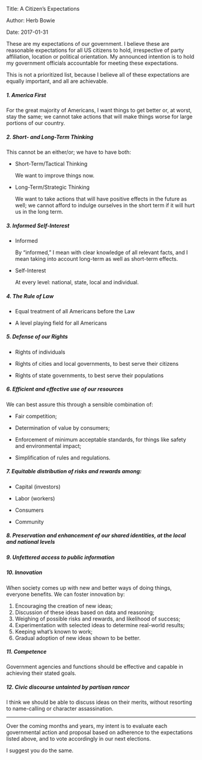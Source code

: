Title: A Citizen’s Expectations

Author: Herb Bowie

Date: 2017-01-31
      
These are my expectations of our government. I believe these are reasonable expectations for all US citizens to hold, irrespective of party affiliation, location or political orientation. My announced intention is to hold my government officials accountable for meeting these expectations. 
      
This is not a prioritized list, because I believe all of these expectations are equally important, and all are achievable. 

##### 1. America First

For the great majority of Americans, I want things to get better or, at worst, stay the same; we cannot take actions that will make things worse for large portions of our country.

##### 2. Short- and Long-Term Thinking

This cannot be an either/or; we have to have both:

* Short-Term/Tactical Thinking
	
    We want to improve things now.
    
* Long-Term/Strategic Thinking
    
    We want to take actions that will have positive effects in the future as well; we cannot afford to indulge ourselves in the short term if it will hurt us in the long term. 
    
##### 3. Informed Self-Interest

* Informed
	
	By “informed,” I mean with clear knowledge of all relevant facts, and I mean taking into account long-term as well as short-term effects. 
		
* Self-Interest

	At every level: national, state, local and individual.
		 
##### 4. The Rule of Law

* Equal treatment of all Americans before the Law
	
* A level playing field for all Americans

##### 5. Defense of our Rights

* Rights of individuals
	
* Rights of cities and local governments, to best serve their citizens 
	
* Rights of state governments, to best serve their populations

##### 6. Efficient and effective use of our resources

We can best assure this through a sensible combination of:
	
* Fair competition;
	
* Determination of value by consumers;
    
* Enforcement of minimum acceptable standards, for things like safety and environmental impact;
      	 
* Simplification of rules and regulations.
    
##### 7. Equitable distribution of risks and rewards among:

* Capital (investors)
        
* Labor (workers)
        
* Consumers
        
* Community
        
##### 8. Preservation and enhancement of our shared identities, at the local and national levels

##### 9. Unfettered access to public information

##### 10. Innovation

When society comes up with new and better ways of doing things, everyone benefits. We can foster innovation by:
	
1. Encouraging the creation of new ideas;
2. Discussion of these ideas based on data and reasoning;
3. Weighing of possible risks and rewards, and likelihood of success;
4. Experimentation with selected ideas to determine real-world results;
5. Keeping what’s known to work;
6. Gradual adoption of new ideas shown to be better.

##### 11. Competence

Government agencies and functions should be effective and capable in achieving their stated goals.
   
##### 12. Civic discourse untainted by partisan rancor

I think we should be able to discuss ideas on their merits, without resorting to name-calling or character assassination. 

----

Over the coming months and years, my intent is to evaluate each governmental action and proposal based on adherence to the expectations listed above, and to vote accordingly in our next elections. 

I suggest you do the same. 

 
